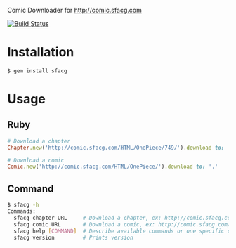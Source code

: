 Comic Downloader for http://comic.sfacg.com

[![Build Status](https://travis-ci.org/tonytonyjan/sfacg_downloader.svg?branch=master)](https://travis-ci.org/tonytonyjan/sfacg_downloader)

Installation
==========

```bash
$ gem install sfacg
```

Usage
=====

Ruby
----

```ruby
# Download a chapter
Chapter.new('http://comic.sfacg.com/HTML/OnePiece/749/').download to: '.'

# Download a comic
Comic.new('http://comic.sfacg.com/HTML/OnePiece/').download to: '.'
```

Command
-------

```bash
$ sfacg -h
Commands:
  sfacg chapter URL     # Download a chapter, ex: http://comic.sfacg.com/HTML/JJDJR/056/
  sfacg comic URL       # Download a comic, ex: http://comic.sfacg.com/HTML/JJDJR/
  sfacg help [COMMAND]  # Describe available commands or one specific command
  sfacg version         # Prints version
```